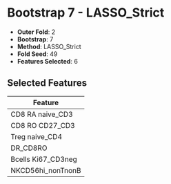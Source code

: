 # Bootstrap 7 - LASSO_Strict

- **Outer Fold**: 2
- **Bootstrap**: 7
- **Method**: LASSO_Strict
- **Fold Seed**: 49
- **Features Selected**: 6

## Selected Features

| Feature |
|---------|
| CD8 RA naive_CD3 |
| CD8 RO CD27_CD3 |
| Treg naive_CD4 |
| DR_CD8RO |
| Bcells Ki67_CD3neg |
| NKCD56hi_nonTnonB |
